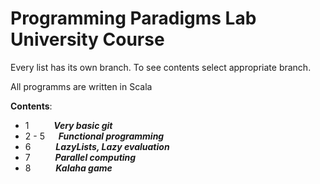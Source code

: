 # Programming Paradigms Lab University Course

Every list has its own branch. To see contents select appropriate branch.

All programms are written in Scala

**Contents**:
- 1 &emsp; &emsp; ***Very basic git***
- 2 - 5 &emsp; ***Functional programming***
- 6 &emsp; &emsp; ***LazyLists, Lazy evaluation***
- 7 &emsp; &emsp; ***Parallel computing***
- 8 &emsp; &emsp; ***Kalaha game***
